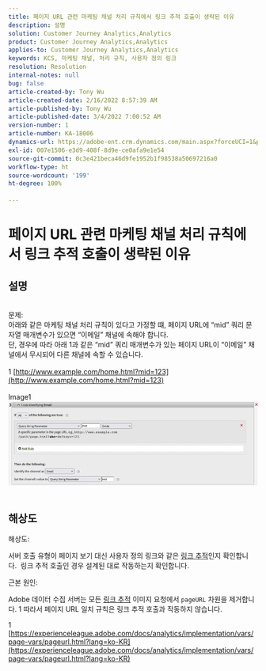 ```yaml
---
title: 페이지 URL 관련 마케팅 채널 처리 규칙에서 링크 추적 호출이 생략된 이유
description: 설명
solution: Customer Journey Analytics,Analytics
product: Customer Journey Analytics,Analytics
applies-to: Customer Journey Analytics,Analytics
keywords: KCS, 마케팅 채널, 처리 규칙, 사용자 정의 링크
resolution: Resolution
internal-notes: null
bug: false
article-created-by: Tony Wu
article-created-date: 2/16/2022 8:57:39 AM
article-published-by: Tony Wu
article-published-date: 3/4/2022 7:00:52 AM
version-number: 1
article-number: KA-18006
dynamics-url: https://adobe-ent.crm.dynamics.com/main.aspx?forceUCI=1&pagetype=entityrecord&etn=knowledgearticle&id=ef031979-068f-ec11-b400-00224804afa7
exl-id: 007e1506-e3d9-408f-8d9e-ce0afa9e1e54
source-git-commit: 0c3e421beca46d9fe1952b1f98538a50697216a0
workflow-type: ht
source-wordcount: '199'
ht-degree: 100%

---
```


# 페이지 URL 관련 마케팅 채널 처리 규칙에서 링크 추적 호출이 생략된 이유

## 설명

 
<br>문제:
<br>아래와 같은 마케팅 채널 처리 규칙이 있다고 가정할 떄, 페이지 URL에 “mid” 쿼리 문자열 매개변수가 있으면 “이메일” 채널에 속해야 합니다.
<br>단, 경우에 따라 아래 1과 같은 “mid” 쿼리 매개변수가 있는 페이지 URL이 “이메일” 채널에서 무시되어 다른 채널에 속할 수 있습니다.
<br> 
<br>1 [http://www.example.com/home.html?mid=123](http://www.example.com/home.html?mid=123)
<br> 
<br>Image1
<br>![](assets/___0a52cf71-078f-ec11-b400-00224804afa7___.png)
<br> 

## 해상도




해상도:

서버 호출 유형이 페이지 보기 대신 사용자 정의 링크와 같은 [링크 추적](https://experienceleague.adobe.com/docs/analytics/implementation/vars/functions/tl-method.html?lang=ko-KR)인지 확인합니다.  링크 추적 호출인 경우 설계된 대로 작동하는지 확인합니다.



근본 원인:

Adobe 데이터 수집 서버는 모든 [링크 추적](https://experienceleague.adobe.com/docs/analytics/implementation/vars/functions/tl-method.html?lang=ko-KR) 이미지 요청에서 `pageURL` 차원을 제거합니다. 1 따라서 페이지 URL 일치 규칙은 링크 추적 호출과 작동하지 않습니다.

1 [https://experienceleague.adobe.com/docs/analytics/implementation/vars/page-vars/pageurl.html?lang=ko-KR](https://experienceleague.adobe.com/docs/analytics/implementation/vars/page-vars/pageurl.html?lang=ko-KR)
